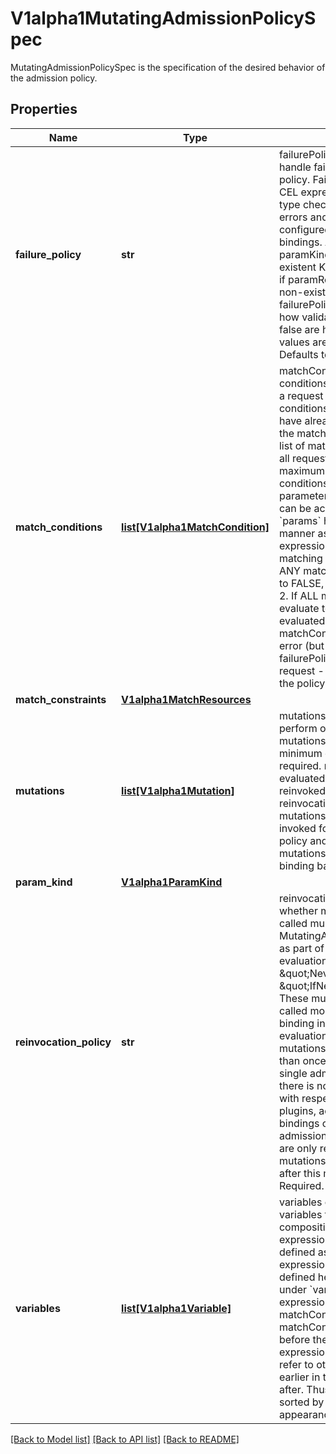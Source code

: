 # V1alpha1MutatingAdmissionPolicySpec

MutatingAdmissionPolicySpec is the specification of the desired behavior of the admission policy.
## Properties
Name | Type | Description | Notes
------------ | ------------- | ------------- | -------------
**failure_policy** | **str** | failurePolicy defines how to handle failures for the admission policy. Failures can occur from CEL expression parse errors, type check errors, runtime errors and invalid or mis-configured policy definitions or bindings.  A policy is invalid if paramKind refers to a non-existent Kind. A binding is invalid if paramRef.name refers to a non-existent resource.  failurePolicy does not define how validations that evaluate to false are handled.  Allowed values are Ignore or Fail. Defaults to Fail. | [optional] 
**match_conditions** | [**list[V1alpha1MatchCondition]**](V1alpha1MatchCondition.md) | matchConditions is a list of conditions that must be met for a request to be validated. Match conditions filter requests that have already been matched by the matchConstraints. An empty list of matchConditions matches all requests. There are a maximum of 64 match conditions allowed.  If a parameter object is provided, it can be accessed via the &#x60;params&#x60; handle in the same manner as validation expressions.  The exact matching logic is (in order):   1. If ANY matchCondition evaluates to FALSE, the policy is skipped.   2. If ALL matchConditions evaluate to TRUE, the policy is evaluated.   3. If any matchCondition evaluates to an error (but none are FALSE):      - If failurePolicy&#x3D;Fail, reject the request      - If failurePolicy&#x3D;Ignore, the policy is skipped | [optional] 
**match_constraints** | [**V1alpha1MatchResources**](V1alpha1MatchResources.md) |  | [optional] 
**mutations** | [**list[V1alpha1Mutation]**](V1alpha1Mutation.md) | mutations contain operations to perform on matching objects. mutations may not be empty; a minimum of one mutation is required. mutations are evaluated in order, and are reinvoked according to the reinvocationPolicy. The mutations of a policy are invoked for each binding of this policy and reinvocation of mutations occurs on a per binding basis. | [optional] 
**param_kind** | [**V1alpha1ParamKind**](V1alpha1ParamKind.md) |  | [optional] 
**reinvocation_policy** | **str** | reinvocationPolicy indicates whether mutations may be called multiple times per MutatingAdmissionPolicyBinding as part of a single admission evaluation. Allowed values are \&quot;Never\&quot; and \&quot;IfNeeded\&quot;.  Never: These mutations will not be called more than once per binding in a single admission evaluation.  IfNeeded: These mutations may be invoked more than once per binding for a single admission request and there is no guarantee of order with respect to other admission plugins, admission webhooks, bindings of this policy and admission policies.  Mutations are only reinvoked when mutations change the object after this mutation is invoked. Required. | [optional] 
**variables** | [**list[V1alpha1Variable]**](V1alpha1Variable.md) | variables contain definitions of variables that can be used in composition of other expressions. Each variable is defined as a named CEL expression. The variables defined here will be available under &#x60;variables&#x60; in other expressions of the policy except matchConditions because matchConditions are evaluated before the rest of the policy.  The expression of a variable can refer to other variables defined earlier in the list but not those after. Thus, variables must be sorted by the order of first appearance and acyclic. | [optional] 

[[Back to Model list]](../README.md#documentation-for-models) [[Back to API list]](../README.md#documentation-for-api-endpoints) [[Back to README]](../README.md)


